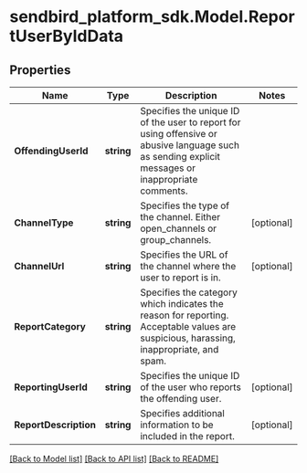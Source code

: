 
# sendbird_platform_sdk.Model.ReportUserByIdData

## Properties

Name | Type | Description | Notes
------------ | ------------- | ------------- | -------------
**OffendingUserId** | **string** | Specifies the unique ID of the user to report for using offensive or abusive language such as sending explicit messages or inappropriate comments. | 
**ChannelType** | **string** | Specifies the type of the channel. Either open_channels or group_channels. | [optional] 
**ChannelUrl** | **string** | Specifies the URL of the channel where the user to report is in. | [optional] 
**ReportCategory** | **string** | Specifies the category which indicates the reason for reporting. Acceptable values are suspicious, harassing, inappropriate, and spam. | 
**ReportingUserId** | **string** | Specifies the unique ID of the user who reports the offending user. | [optional] 
**ReportDescription** | **string** | Specifies additional information to be included in the report. | [optional] 

[[Back to Model list]](../README.md#documentation-for-models)
[[Back to API list]](../README.md#documentation-for-api-endpoints)
[[Back to README]](../README.md)

